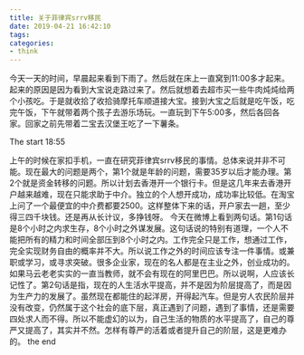 ```yaml
---
title: 关于菲律宾srrv移民
date: 2019-04-21 16:42:10
tags:
categories: 
- think
---
```

今天一天的时间，早晨起来看到下雨了。然后就在床上一直窝到11:00多才起来。起来的原因是因为看到大宝说走路过来了。然后就想着去超市买一些牛肉炖炖给两个小孩吃。于是就收拾了收拾骑摩托车顺道接大宝。接到大宝之后就是吃午饭，吃完午饭，下午就带着两个孩子去游乐场玩。一直玩到下午5:00多，然后各回各家。回家之前先带着二宝去汉堡王吃了一下薯条。
<!-- more -->
The start 18:55

上午的时候在家扣手机，一直在研究菲律宾srrv移民的事情。总体来说并非不可能。现在最大的问题是两个，第1个就是年龄的问题，需要35岁以后才能办理。第2个就是资金转移的问题。所以计划去香港开一个银行卡。但是这几年来去香港开户越来越难，现在只能求助于中介。独立的个人想开成功，成功率比较低。在淘宝上问了一个最便宜的中介费都要2500。这样整体下来的话，开户家去一趟，至少得三四千块钱。还是再从长计议，多挣钱呀。
今天在微博上看到两句话。第1句话是8个小时之内求生存，8个小时之外谋发展。这句话说的特别有道理，一个人不能把所有的精力和时间全部压到8个小时之内。工作完全只是工作，想通过工作，完全实现财务自由的概率并不大。所以说工作之外的时间应该专注一件事情。或兼职或学习，或寻求突破。很多企业家，现在的名人都是在主业之外，创业成功的。如果马云老老实实的一直当教师，就不会有现在的阿里巴巴。所以说啊，人应该长记性了。第2句话是指，现在的人生活水平提高，并不是因为阶层提高了，而是因为生产力的发展了。虽然现在都能住的起洋房，开得起汽车。但是穷人农民阶层并没有改变，仍然属于这个社会的底下层，真正遇到了问题，遇到了事情，还是需要四处求人而不得。所以不能虚幻的以为，自己生活的物质的水平提高了，自己的尊严又提高了，其实并不然。怎样有尊严的活着或者提升自己的阶层，这是更难办的。
the end